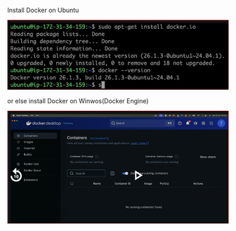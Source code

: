 Install Docker on Ubuntu

![alt text](image-5.png)

or else install Docker on Winwos(Docker Engine)

![alt text](image-6.png)
